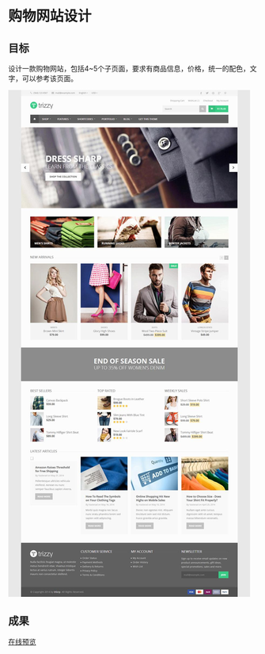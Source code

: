 # 购物网站设计

## 目标

设计一款购物网站，包括4~5个子页面，要求有商品信息，价格，统一的配色，文字，可以参考该页面。

![](./img/target.jpg)

## 成果

[在线预览](https://buyi-yang.github.io/ShoppingWebDesign/)

